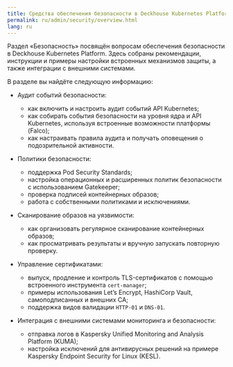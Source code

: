 ```yaml
---
title: Средства обеспечения безопасности в Deckhouse Kubernetes Platform
permalink: ru/admin/security/overview.html
lang: ru
---
```


Раздел «Безопасность» посвящён вопросам обеспечения безопасности в Deckhouse Kubernetes Platform.
Здесь собраны рекомендации, инструкции и примеры настройки встроенных механизмов защиты,
а также интеграции с внешними системами.

В разделе вы найдёте следующую информацию:

- Аудит событий безопасности:
  - как включить и настроить аудит событий API Kubernetes;
  - как собирать события безопасности на уровня ядра и API Kubernetes, используя встроенные возможности платформы (Falco);
  - как настраивать правила аудита и получать оповещения о подозрительной активности.

- Политики безопасности:
  - поддержка Pod Security Standards;
  - настройка операционных и расширенных политик безопасности с использованием Gatekeeper;
  - проверка подписей контейнерных образов;
  - работа с собственными политиками и исключениями.

- Сканирование образов на уязвимости:
  - как организовать регулярное сканирование контейнерных образов;
  - как просматривать результаты и вручную запускать повторную проверку.

- Управление сертификатами:
  - выпуск, продление и контроль TLS-сертификатов с помощью встроенного инструмента `cert-manager`;
  - примеры использования Let’s Encrypt, HashiCorp Vault, самоподписанных и внешних CA;
  - поддержка видов валидации `HTTP-01` и `DNS-01`.

- Интеграция с внешними системами мониторинга и безопасности:
  - отправка логов в Kaspersky Unified Monitoring and Analysis Platform (KUMA);
  - настройка исключений для антивирусных решений на примере Kaspersky Endpoint Security for Linux (KESL).
